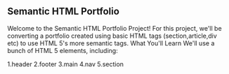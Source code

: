 ## Semantic HTML Portfolio

Welcome to the Semantic HTML Portfolio Project! For this project, we'll be converting a portfolio created using basic HTML tags (section,article,div etc) to use HTML 5's more semantic tags.
What You'll Learn
We'll use a bunch of HTML 5 elements, including:

1.header
2.footer
3.main
4.nav
5.section
